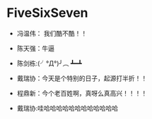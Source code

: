 # FiveSixSeven

- 冯温伟： 我们酷不酷！！

- 陈天强：牛逼

-  陈剑栋:(╯°Д°)╯︵ ┻━┻ 

- 戴瑞协：今天是个特别的日子，起源打半折！！

- 程鼎新：今个老百姓啊，真呀么真高兴！！！！

- 戴瑞协:哇哈哈哈哈哈哈哈哈哈哈哈哈